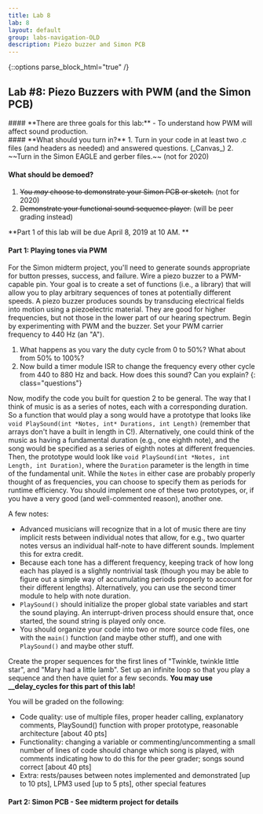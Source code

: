 ```yaml
---
title: Lab 8
lab: 8
layout: default
group: labs-navigation-OLD
description: Piezo buzzer and Simon PCB
---
```


{::options parse_block_html="true" /}

## Lab #8: Piezo Buzzers with PWM (and the Simon PCB)

<div class="alert alert-info" role="alert">
#### **There are three goals for this lab:**
  - To understand how PWM will affect sound production.
</div>

<div class="alert alert-danger" role="alert">
#### **What should you turn in?**
  1. Turn in your code in at least two .c files (and headers as needed) and answered questions. (_Canvas_)
  2. ~~Turn in the Simon EAGLE and gerber files.~~ (not for 2020)

#### **What should be demoed?**
  1. ~~You _may_ choose to demonstrate your Simon PCB or sketch.~~ (not for 2020)
  2. ~~Demonstrate your functional sound sequence player.~~ (will be peer grading instead)
</div>

**Part 1 of this lab will be due April 8, 2019 at 10 AM. **

#### Part 1: Playing tones via PWM

For the Simon midterm project, you'll need to generate sounds appropriate for button presses,
success, and failure. Wire a piezo buzzer to a PWM-capable pin. Your goal is to create a
set of functions (i.e., a library) that will allow you to play arbitrary sequences of tones at
potentially different speeds. A piezo buzzer produces sounds by transducing electrical fields
into motion using a piezoelectric material. They are good for higher frequencies, but not those
in the lower part of our hearing spectrum. Begin by experimenting with PWM and the buzzer. Set
your PWM carrier frequency to 440 Hz (an "A").

  1. What happens as you vary the duty cycle from 0 to 50%? What about from 50% to 100%?
  2.  Now build a timer module ISR to change the frequency every other cycle from 440 to 880 Hz
  and back. How does this sound? Can you explain?
  {: class="questions"}

Now, modify the code you built for question 2 to be general. The way that I
think of music is as a series of notes, each with a corresponding duration. So a
function that would play a song would have a prototype that looks like `void
PlaySound(int *Notes, int* Durations, int Length)` (remember that arrays don't
have a built in length in C!). Alternatively, one could think of the music as
having a fundamental duration (e.g., one eighth note), and the song would be
specified as a series of eighth notes at different frequencies. Then, the
prototype would look like `void PlaySound(int *Notes, int Length, int
Duration)`, where the `Duration` parameter is the length in time of the
fundamental unit. While the `Notes` in either case are probably properly thought
of as frequencies, you can choose to specify them as periods for runtime
efficiency. You should implement one of these two prototypes, or, if you have a
very good (and well-commented reason), another one.

A few notes:
  - Advanced musicians will recognize that in a lot of music there are tiny
    implicit rests between individual notes that allow, for e.g., two quarter
    notes versus an individual half-note to have different sounds. Implement
    this for extra credit.
  - Because each tone has a different frequency, keeping track of how long each
    has played is a slightly nontrivial task (though you may be able to
    figure out a simple way of accumulating periods properly to account for
    their different lengths). Alternatively, you can use the second timer module
    to help with note duration.
  - `PlaySound()` should initialize the proper global state variables and start 
    the sound playing. An interrupt-driven process should ensure that, once
    started, the sound string is played only once. 
  - You should organize your code into two or more source code files, one with
    the `main()` function (and maybe other stuff), and one with `PlaySound()`
    and maybe other stuff.

Create the proper sequences for the first lines of "Twinkle, twinkle little star", and "Mary had
a little lamb". Set up an infinite loop so that you play a sequence and then have quiet for a
few seconds. **You may use __delay_cycles for this part of this lab!** 

You will be graded on the following:
  - Code quality: use of multiple files, proper header calling, explanatory
    comments, PlaySound() function with proper prototype, reasonable
    architecture [about 40 pts]
  - Functionality: changing a variable or commenting/uncommenting a small number
    of lines of code should change which song is played, with comments
    indicating how to do this for the peer grader; songs sound correct [about
    40 pts]
  - Extra: rests/pauses between notes implemented and demonstrated [up to 10
    pts], LPM3 used [up to 5 pts], other special features

#### Part 2: Simon PCB - See midterm project for details


